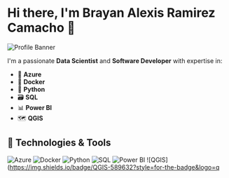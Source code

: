# Hi there, I'm Brayan Alexis Ramirez Camacho 👋

![Profile Banner](https://via.placeholder.com/1000x200.png?text=Welcome+to+My+GitHub+Profile)

I'm a passionate **Data Scientist** and **Software Developer** with expertise in:
- 🧩 **Azure**
- 🐳 **Docker**
- 🐍 **Python**
- 🗃️ **SQL**
- 📊 **Power BI**
- 🗺️ **QGIS**

## 🔧 Technologies & Tools

![Azure](https://img.shields.io/badge/Azure-0078D7?style=for-the-badge&logo=azure-devops&logoColor=white)
![Docker](https://img.shields.io/badge/Docker-2496ED?style=for-the-badge&logo=docker&logoColor=white)
![Python](https://img.shields.io/badge/Python-3776AB?style=for-the-badge&logo=python&logoColor=white)
![SQL](https://img.shields.io/badge/SQL-CC2927?style=for-the-badge&logo=microsoft-sql-server&logoColor=white)
![Power BI](https://img.shields.io/badge/Power%20BI-F2C811?style=for-the-badge&logo=power-bi&logoColor=black)
![QGIS](https://img.shields.io/badge/QGIS-589632?style=for-the-badge&logo=q

